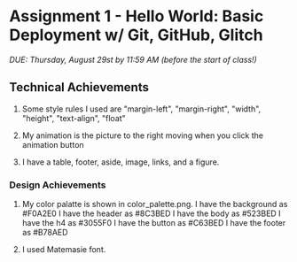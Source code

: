 Assignment 1 - Hello World: Basic Deployment w/ Git, GitHub, Glitch
===

*DUE: Thursday, August 29st by 11:59 AM (before the start of class!)*  

## Technical Achievements
1. Some style rules I used are "margin-left", "margin-right", "width", "height", "text-align", "float"

2. My animation is the picture to the right moving when you click the animation button

3. I have a table, footer, aside, image, links, and a figure.

### Design Achievements
1. My color palatte is shown in color_palette.png. 
I have the background as #F0A2E0
I have the header as #8C3BED
I have the body as #523BED
I have the h4 as #3055F0
I have the button as #C63BED
I have the footer as #B78AED

2. I used Matemasie font.
